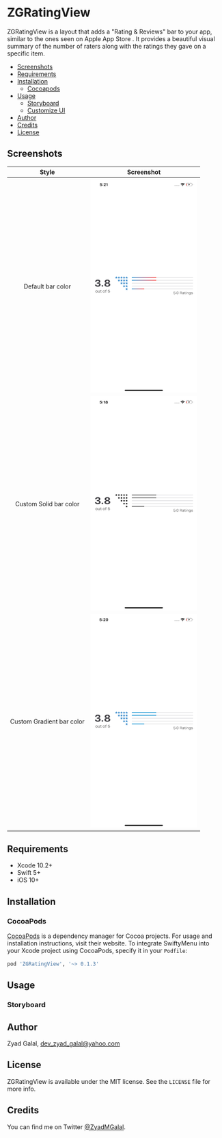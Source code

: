 # ZGRatingView


ZGRatingView is a layout that adds a "Rating & Reviews" bar to your app, similar to the ones seen on Apple App Store . It provides a beautiful visual summary of the number of raters along with the ratings they gave on a specific item.


- [Screenshots](#screenshots)
- [Requirements](#requirements)
- [Installation](#installation)
    - [Cocoapods](#cocoapods)
- [Usage](#usage)
    - [Storyboard](#storyboard)
    - [Customize UI](#customizeui)
- [Author](#author)
- [Credits](#credits)
- [License](#license)


## Screenshots

| Style    | Screenshot  |
|:-------------:|:-------------:|
| Default bar color | <img src="https://github.com/ZyadGalal/ZGRatingView/blob/master/Screenshots/1.png" width="250" height="500"> |
| Custom Solid bar color | <img src="https://github.com/ZyadGalal/ZGRatingView/blob/master/Screenshots/2.png" width="250" height="500"> |
| Custom Gradient bar color  | <img src="https://github.com/ZyadGalal/ZGRatingView/blob/master/Screenshots/3.png" width="250" height="500">  |

## Requirements

* Xcode 10.2+
* Swift 5+
* iOS 10+

## Installation

### CocoaPods

[CocoaPods](https://cocoapods.org) is a dependency manager for Cocoa projects. For usage and installation instructions, visit their website. To integrate SwiftyMenu into your Xcode project using CocoaPods, specify it in your `Podfile`:

```ruby
pod 'ZGRatingView', '~> 0.1.3'
```

## Usage
### Storyboard

## Author

Zyad Galal, dev_zyad_galal@yahoo.com

## License

ZGRatingView is available under the MIT license. See the `LICENSE` file for more info.

## Credits

You can find me on Twitter [@ZyadMGalal](https://twitter.com/ZyadMGalal).

